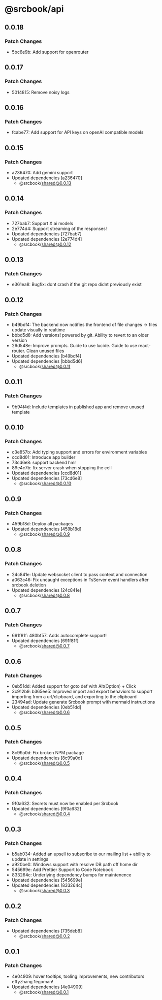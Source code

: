 # @srcbook/api

## 0.0.18

### Patch Changes

- 5bc6e9b: Add support for openrouter

## 0.0.17

### Patch Changes

- 5014815: Remove noisy logs

## 0.0.16

### Patch Changes

- fcabe77: Add support for API keys on openAI compatible models

## 0.0.15

### Patch Changes

- a236470: Add gemini support
- Updated dependencies [a236470]
  - @srcbook/shared@0.0.13

## 0.0.14

### Patch Changes

- 727bab7: Support X ai models
- 2e774d4: Support streaming of the responses!
- Updated dependencies [727bab7]
- Updated dependencies [2e774d4]
  - @srcbook/shared@0.0.12

## 0.0.13

### Patch Changes

- e361ea8: Bugfix: dont crash if the git repo didnt previously exist

## 0.0.12

### Patch Changes

- b49bdf4: The backend now notifies the frontend of file changes -> files update visually in realtime
- bbbd5d6: Add versions! powered by git. Ability to revert to an older version
- 26d548e: Improve prompts. Guide to use lucide. Guide to use react-router. Clean unused files
- Updated dependencies [b49bdf4]
- Updated dependencies [bbbd5d6]
  - @srcbook/shared@0.0.11

## 0.0.11

### Patch Changes

- 9b94f4d: Include templates in published app and remove unused template

## 0.0.10

### Patch Changes

- c3e857b: Add typing support and errors for environment variables
- ccd8d01: Introduce app builder
- 73cd6e8: support backend hmr
- 89e4c7b: fix server crash when stopping the cell
- Updated dependencies [ccd8d01]
- Updated dependencies [73cd6e8]
  - @srcbook/shared@0.0.10

## 0.0.9

### Patch Changes

- 459b18d: Deploy all packages
- Updated dependencies [459b18d]
  - @srcbook/shared@0.0.9

## 0.0.8

### Patch Changes

- 24c841e: Update websocket client to pass context and connection
- a063c46: Fix uncaught exceptions in TsServer event handlers after srcbook deletion
- Updated dependencies [24c841e]
  - @srcbook/shared@0.0.8

## 0.0.7

### Patch Changes

- 691f81f: 480bf57: Adds autocomplete support!
- Updated dependencies [691f81f]
  - @srcbook/shared@0.0.7

## 0.0.6

### Patch Changes

- 0eb51dd: Added support for goto def with Alt(Option) + Click
- 3c912b9: b365ee5: Improved import and export behaviors to support importing from a url/clipboard, and exporting to the clipboard
- 23494ad: Update generate Srcbook prompt with mermaid instructions
- Updated dependencies [0eb51dd]
  - @srcbook/shared@0.0.6

## 0.0.5

### Patch Changes

- 8c99a0d: Fix broken NPM package
- Updated dependencies [8c99a0d]
  - @srcbook/shared@0.0.5

## 0.0.4

### Patch Changes

- 9f0a632: Secrets must now be enabled per Srcbook
- Updated dependencies [9f0a632]
  - @srcbook/shared@0.0.4

## 0.0.3

### Patch Changes

- b5ab034: Added an upsell to subscribe to our mailing list + ability to update in settings
- a920be0: Windows support with resolve DB path off home dir
- 545699e: Add Prettier Support to Code Notebook
- 833264c: Underlying dependency bumps for maintenence
- Updated dependencies [545699e]
- Updated dependencies [833264c]
  - @srcbook/shared@0.0.3

## 0.0.2

### Patch Changes

- Updated dependencies [735deb8]
  - @srcbook/shared@0.0.2

## 0.0.1

### Patch Changes

- 4e04909: hover tooltips, tooling improvements, new contributors effyzhang 1egoman!
- Updated dependencies [4e04909]
  - @srcbook/shared@0.0.1
